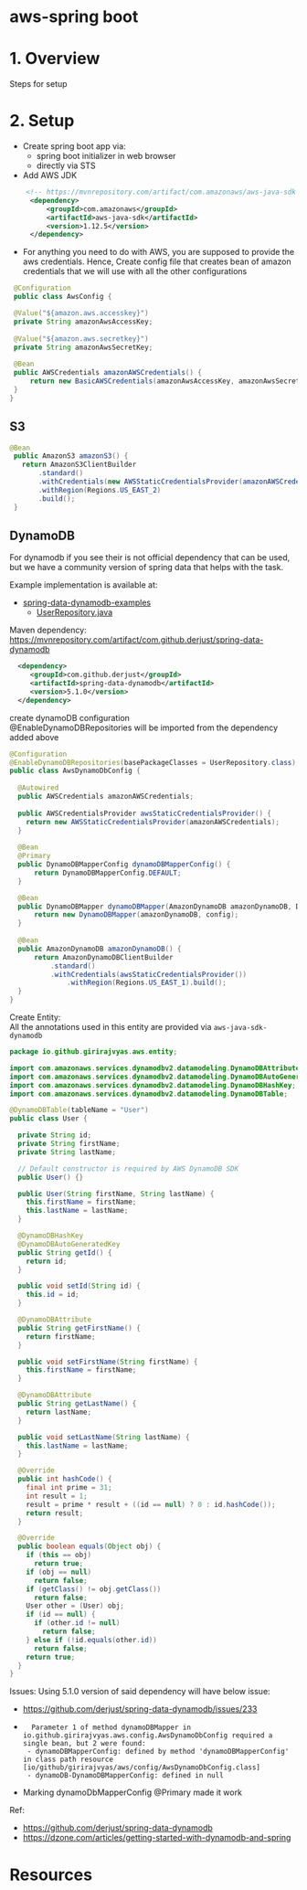 # aws-spring boot

# 1. Overview
Steps for setup

# 2. Setup
 - Create spring boot app via:
   - spring boot initializer in web browser
   - directly via STS
 - Add AWS JDK
 ```xml
     <!-- https://mvnrepository.com/artifact/com.amazonaws/aws-java-sdk -->
      <dependency>
          <groupId>com.amazonaws</groupId>
          <artifactId>aws-java-sdk</artifactId>
          <version>1.12.5</version>
      </dependency>
   ```
 - For anything you need to do with AWS, you are supposed to provide the aws credentials. Hence, Create config file that creates bean of amazon credentials that we will use with all the other configurations
 ```java
  @Configuration
  public class AwsConfig {

  @Value("${amazon.aws.accesskey}")
  private String amazonAwsAccessKey;
  
  @Value("${amazon.aws.secretkey}")
  private String amazonAwsSecretKey;
  
  @Bean
  public AWSCredentials amazonAWSCredentials() {
      return new BasicAWSCredentials(amazonAwsAccessKey, amazonAwsSecretKey);
  }
 }
 ```
 
 ## S3
 
 ```java
 @Bean
  public AmazonS3 amazonS3() {
    return AmazonS3ClientBuilder 
        .standard() 
        .withCredentials(new AWSStaticCredentialsProvider(amazonAWSCredentials()))
        .withRegion(Regions.US_EAST_2) 
        .build();
  }
 ```
 
 ## DynamoDB
For dynamodb if you see their is not official dependency that can be used,  
but we have a community version of spring data that helps with the task.

Example implementation is available at:
- [spring-data-dynamodb-examples](https://github.com/derjust/spring-data-dynamodb-examples)
  - [UserRepository.java](https://github.com/derjust/spring-data-dynamodb-examples/blob/master/src/main/java/com/github/derjust/spring_data_dynamodb_examples/simple/UserRepository.java)
 
 Maven dependency: https://mvnrepository.com/artifact/com.github.derjust/spring-data-dynamodb
 ```xml
   <dependency>
      <groupId>com.github.derjust</groupId>
      <artifactId>spring-data-dynamodb</artifactId>
      <version>5.1.0</version>
   </dependency>
  ```

create dynamoDB configuration  
@EnableDynamoDBRepositories will be imported from the dependency added above  
```java
@Configuration
@EnableDynamoDBRepositories(basePackageClasses = UserRepository.class)
public class AwsDynamoDbConfig {
  
  @Autowired
  public AWSCredentials amazonAWSCredentials;
  
  public AWSCredentialsProvider awsStaticCredentialsProvider() {
    return new AWSStaticCredentialsProvider(amazonAWSCredentials);
  }
  
  @Bean
  @Primary
  public DynamoDBMapperConfig dynamoDBMapperConfig() {
      return DynamoDBMapperConfig.DEFAULT;
  }

  @Bean
  public DynamoDBMapper dynamoDBMapper(AmazonDynamoDB amazonDynamoDB, DynamoDBMapperConfig config) {
      return new DynamoDBMapper(amazonDynamoDB, config);
  }
  
  @Bean
  public AmazonDynamoDB amazonDynamoDB() {
      return AmazonDynamoDBClientBuilder
          .standard()
          .withCredentials(awsStaticCredentialsProvider())
              .withRegion(Regions.US_EAST_1).build();
  }
}
```

Create Entity:  
All the annotations used in this entity are provided via `aws-java-sdk-dynamodb`
```java
package io.github.girirajvyas.aws.entity;

import com.amazonaws.services.dynamodbv2.datamodeling.DynamoDBAttribute;
import com.amazonaws.services.dynamodbv2.datamodeling.DynamoDBAutoGeneratedKey;
import com.amazonaws.services.dynamodbv2.datamodeling.DynamoDBHashKey;
import com.amazonaws.services.dynamodbv2.datamodeling.DynamoDBTable;

@DynamoDBTable(tableName = "User")
public class User {

  private String id;
  private String firstName;
  private String lastName;

  // Default constructor is required by AWS DynamoDB SDK
  public User() {}

  public User(String firstName, String lastName) {
    this.firstName = firstName;
    this.lastName = lastName;
  }

  @DynamoDBHashKey
  @DynamoDBAutoGeneratedKey
  public String getId() {
    return id;
  }

  public void setId(String id) {
    this.id = id;
  }

  @DynamoDBAttribute
  public String getFirstName() {
    return firstName;
  }

  public void setFirstName(String firstName) {
    this.firstName = firstName;
  }

  @DynamoDBAttribute
  public String getLastName() {
    return lastName;
  }

  public void setLastName(String lastName) {
    this.lastName = lastName;
  }

  @Override
  public int hashCode() {
    final int prime = 31;
    int result = 1;
    result = prime * result + ((id == null) ? 0 : id.hashCode());
    return result;
  }

  @Override
  public boolean equals(Object obj) {
    if (this == obj)
      return true;
    if (obj == null)
      return false;
    if (getClass() != obj.getClass())
      return false;
    User other = (User) obj;
    if (id == null) {
      if (other.id != null)
        return false;
    } else if (!id.equals(other.id))
      return false;
    return true;
  }
}
```

Issues:
Using 5.1.0 version of said dependency will have below issue:
 - https://github.com/derjust/spring-data-dynamodb/issues/233
 - ```console
     Parameter 1 of method dynamoDBMapper in io.github.girirajvyas.aws.config.AwsDynamoDbConfig required a single bean, but 2 were found:
	- dynamoDBMapperConfig: defined by method 'dynamoDBMapperConfig' in class path resource [io/github/girirajvyas/aws/config/AwsDynamoDbConfig.class]
	- dynamoDB-DynamoDBMapperConfig: defined in null
   ```
 - Marking dynamoDbMapperConfig @Primary made it work

Ref:
 - https://github.com/derjust/spring-data-dynamodb
 - https://dzone.com/articles/getting-started-with-dynamodb-and-spring
 

# Resources

